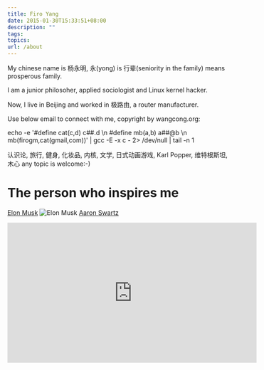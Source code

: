 ```yaml
---
title: Firo Yang
date: 2015-01-30T15:33:51+08:00
description: ""
tags:
topics:
url: /about
---
```

My chinese name is 杨永明, 永(yong) is 行辈(seniority in the family) means prosperous family.

I am a junior philosoher, applied sociologist and Linux kernel hacker.

Now, I live in Beijing and worked in 极路由, a router manufacturer.

Use below email to connect with me, copyright by wangcong.org:

echo -e '#define cat(c,d) c##.d \n  #define mb(a,b) a##@b \n  mb(firogm,cat(gmail,com))' | gcc -E -x c - 2> /dev/null | tail -n 1

认识论, 旅行, 健身, 化妆品, 内核, 文学, 日式动画游戏, Karl Popper, 维特根斯坦, 木心 any topic is welcome:-)
# The person who inspires me
<a href="https://en.wikipedia.org/wiki/Elon_Musk" target="_blank">Elon Musk</a>
![Elon Musk](https://upload.wikimedia.org/wikipedia/commons/thumb/4/49/Elon_Musk_2015.jpg/220px-Elon_Musk_2015.jpg)
<a href="https://en.wikipedia.org/wiki/Aaron_Swartz" target="_blank">Aaron Swartz</a>
<iframe width="560" height="315" src="https://www.youtube.com/embed/vXr-2hwTk58" frameborder="0" allowfullscreen></iframe>
